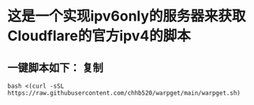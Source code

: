 
# 这是一个实现ipv6only的服务器来获取Cloudflare的官方ipv4的脚本
## 一键脚本如下：                                                     复制
```
bash <(curl -sSL https://raw.githubusercontent.com/chhb520/warpget/main/warpget.sh)
